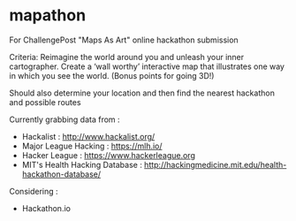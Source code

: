 # mapathon
For ChallengePost "Maps As Art" online hackathon submission


Criteria: Reimagine the world around you and unleash your inner cartographer. Create a ‘wall worthy’ interactive map that illustrates one way in which you see the world. (Bonus points for going 3D!)


Should also determine your location and then find the nearest hackathon and possible routes


Currently grabbing data from :

  - Hackalist : http://www.hackalist.org/
  - Major League Hacking : https://mlh.io/
  - Hacker League : https://www.hackerleague.org
  - MIT's Health Hacking Database : http://hackingmedicine.mit.edu/health-hackathon-database/

Considering :

  - Hackathon.io
